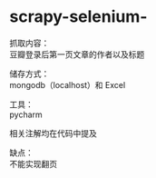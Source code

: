 # scrapy-selenium-
抓取内容：  
豆瓣登录后第一页文章的作者以及标题  
  
储存方式：  
mongodb（localhost）和 Excel  
  
工具：  
pycharm  
  
相关注解均在代码中提及  
  
缺点：  
不能实现翻页


